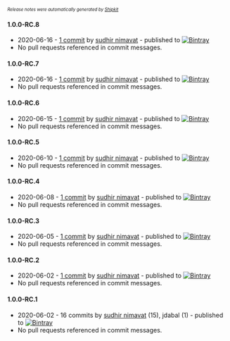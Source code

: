 <sup><sup>*Release notes were automatically generated by [Shipkit](http://shipkit.org/)*</sup></sup>

#### 1.0.0-RC.8
 - 2020-06-16 - [1 commit](https://github.com/yakworks/rally-security/compare/v1.0.0-RC.7...v1.0.0-RC.8) by [sudhir nimavat](https://github.com/snimavat) - published to [![Bintray](https://img.shields.io/badge/Bintray-1.0.0-RC.8-green.svg)](https://bintray.com/null/null/org.grails.plugins/1.0.0-RC.8)
 - No pull requests referenced in commit messages.

#### 1.0.0-RC.7
 - 2020-06-16 - [1 commit](https://github.com/yakworks/rally-security/compare/v1.0.0-RC.6...v1.0.0-RC.7) by [sudhir nimavat](https://github.com/snimavat) - published to [![Bintray](https://img.shields.io/badge/Bintray-1.0.0-RC.7-green.svg)](https://bintray.com/null/null/org.grails.plugins/1.0.0-RC.7)
 - No pull requests referenced in commit messages.

#### 1.0.0-RC.6
 - 2020-06-15 - [1 commit](https://github.com/yakworks/rally-security/compare/v1.0.0-RC.5...v1.0.0-RC.6) by [sudhir nimavat](https://github.com/snimavat) - published to [![Bintray](https://img.shields.io/badge/Bintray-1.0.0-RC.6-green.svg)](https://bintray.com/null/null/org.grails.plugins/1.0.0-RC.6)
 - No pull requests referenced in commit messages.

#### 1.0.0-RC.5
 - 2020-06-10 - [1 commit](https://github.com/yakworks/rally-security/compare/v1.0.0-RC.4...v1.0.0-RC.5) by [sudhir nimavat](https://github.com/snimavat) - published to [![Bintray](https://img.shields.io/badge/Bintray-1.0.0-RC.5-green.svg)](https://bintray.com/null/null/org.grails.plugins/1.0.0-RC.5)
 - No pull requests referenced in commit messages.

#### 1.0.0-RC.4
 - 2020-06-08 - [1 commit](https://github.com/yakworks/rally-security/compare/v1.0.0-RC.3...v1.0.0-RC.4) by [sudhir nimavat](https://github.com/snimavat) - published to [![Bintray](https://img.shields.io/badge/Bintray-1.0.0-RC.4-green.svg)](https://bintray.com/null/null/org.grails.plugins/1.0.0-RC.4)
 - No pull requests referenced in commit messages.

#### 1.0.0-RC.3
 - 2020-06-05 - [1 commit](https://github.com/yakworks/rally-security/compare/v1.0.0-RC.2...v1.0.0-RC.3) by [sudhir nimavat](https://github.com/snimavat) - published to [![Bintray](https://img.shields.io/badge/Bintray-1.0.0-RC.3-green.svg)](https://bintray.com/null/null/org.grails.plugins/1.0.0-RC.3)
 - No pull requests referenced in commit messages.

#### 1.0.0-RC.2
 - 2020-06-02 - [1 commit](https://github.com/yakworks/rally-security/compare/v1.0.0-RC.1...v1.0.0-RC.2) by [sudhir nimavat](https://github.com/snimavat) - published to [![Bintray](https://img.shields.io/badge/Bintray-1.0.0-RC.2-green.svg)](https://bintray.com/null/null/org.grails.plugins/1.0.0-RC.2)
 - No pull requests referenced in commit messages.

#### 1.0.0-RC.1
 - 2020-06-02 - 16 commits by [sudhir nimavat](https://github.com/snimavat) (15), jdabal (1) - published to [![Bintray](https://img.shields.io/badge/Bintray-1.0.0-RC.1-green.svg)](https://bintray.com/null/null/org.grails.plugins/1.0.0-RC.1)
 - No pull requests referenced in commit messages.

